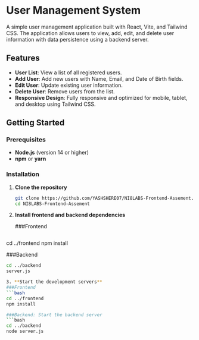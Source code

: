 # User Management System

A simple user management application built with React, Vite, and Tailwind CSS. The application allows users to view, add, edit, and delete user information with data persistence using a backend server.

## Features

- **User List**: View a list of all registered users.
- **Add User**: Add new users with Name, Email, and Date of Birth fields.
- **Edit User**: Update existing user information.
- **Delete User**: Remove users from the list.
- **Responsive Design**: Fully responsive and optimized for mobile, tablet, and desktop using Tailwind CSS.

## Getting Started

### Prerequisites

- **Node.js** (version 14 or higher)
- **npm** or **yarn**

### Installation

1. **Clone the repository**

   ```bash
   git clone https://github.com/YASHSHERE07/NI8LABS-Frontend-Assement.git
   cd NI8LABS-Frontend-Assement

2. **Install frontend and backend dependencies**

   ###Frontend
   ```bash
  cd ../frontend
  npm install

  ###Backend
   ```bash
   cd ../backend
   server.js

3. **Start the development servers**
  ###Frontend
   ```bash
  cd ../frontend
  npm install

  ###Backend: Start the backend server
   ```bash
   cd ../backend
node server.js




